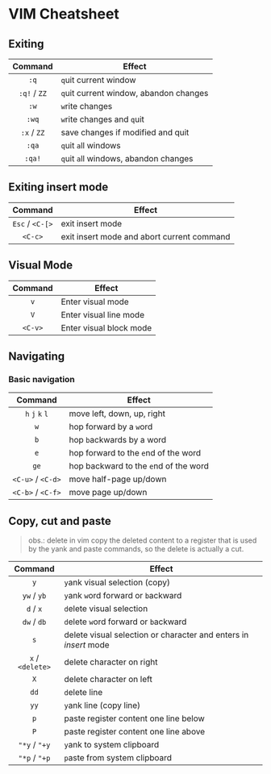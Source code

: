# VIM Cheatsheet

## Exiting

Command | Effect
:-------: | ------
`:q` | `q`uit current window
`:q!` / `ZZ` | `q`uit current window, abandon changes
`:w` | `w`rite changes
`:wq` | `w`rite changes and `q`uit 
`:x` / `ZZ` | save changes if modified and quit
`:qa` | `q`uit `a`ll windows 
`:qa!` | `q`uit `a`ll windows, abandon changes

## Exiting insert mode

Command | Effect
:-------: | ------
`Esc` / `<C-[>` | exit insert mode
`<C-c>` | exit insert mode and abort current command

## Visual Mode

Command | Effect
:-----: | ------
`v` | Enter visual mode
`V` | Enter visual line mode
`<C-v>` | Enter visual block mode

## Navigating

### Basic navigation

Command | Effect
:-----: | ------
`h` `j` `k` `l` | move left, down, up, right
`w` | hop forward by a `w`ord
`b` | hop `b`ackwards by a word
`e` | hop forward to the `e`nd of the word
`ge` | hop backward to the `e`nd of the word
`<C-u>` / `<C-d>` | move half-page up/down
`<C-b>` / `<C-f>` | move page up/down

## Copy, cut and paste

> obs.: delete in vim copy the deleted content to a register that 
> is used by the yank and paste commands, so the delete is actually 
> a cut.

Command | Effect
:-----: | ------
`y` | `y`ank visual selection (copy)
`yw` / `yb` | `y`ank `w`ord forward or `b`ackward
`d` / `x` | `d`elete visual selection
`dw` / `db` | `d`elete `w`ord forward or `b`ackward
`s` | delete visual selection or character and enters in _insert_ mode
`x` / `<delete>` | delete character on right
`X` | delete character on left
`dd` | `d`elete line
`yy` | `y`ank line (copy line)
`p` | paste register content one line below
`P` | paste register content one line above
`"*y` / `"+y` | `y`ank to system clipboard
`"*p` / `"+p` | `p`aste from system clipboard


